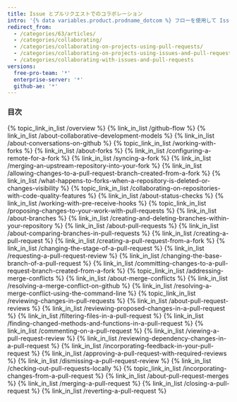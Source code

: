 ```yaml
---
title: Issue とプルリクエストでのコラボレーション
intro: '{% data variables.product.prodname_dotcom %} フローを使用して Issue の変更を追跡およびディスカッションし、プルリクエストの変更を提案してレビューします。'
redirect_from:
  - /categories/63/articles/
  - /categories/collaborating/
  - /categories/collaborating-on-projects-using-pull-requests/
  - /categories/collaborating-on-projects-using-issues-and-pull-requests/
  - /categories/collaborating-with-issues-and-pull-requests
versions:
  free-pro-team: '*'
  enterprise-server: '*'
  github-ae: '*'
---
```



### 目次

{% topic_link_in_list /overview %}
    {% link_in_list /github-flow %}
    {% link_in_list /about-collaborative-development-models %}
    {% link_in_list /about-conversations-on-github %}
{% topic_link_in_list /working-with-forks %}
    {% link_in_list /about-forks %}
    {% link_in_list /configuring-a-remote-for-a-fork %}
    {% link_in_list /syncing-a-fork %}
    {% link_in_list /merging-an-upstream-repository-into-your-fork %}
    {% link_in_list /allowing-changes-to-a-pull-request-branch-created-from-a-fork %}
    {% link_in_list /what-happens-to-forks-when-a-repository-is-deleted-or-changes-visibility %}
{% topic_link_in_list /collaborating-on-repositories-with-code-quality-features %}
    {% link_in_list /about-status-checks %}
    {% link_in_list /working-with-pre-receive-hooks %}
{% topic_link_in_list /proposing-changes-to-your-work-with-pull-requests %}
    {% link_in_list /about-branches %}
    {% link_in_list /creating-and-deleting-branches-within-your-repository %}
    {% link_in_list /about-pull-requests %}
    {% link_in_list /about-comparing-branches-in-pull-requests %}
    {% link_in_list /creating-a-pull-request %}
    {% link_in_list /creating-a-pull-request-from-a-fork %}
    {% link_in_list /changing-the-stage-of-a-pull-request %}
    {% link_in_list /requesting-a-pull-request-review %}
    {% link_in_list /changing-the-base-branch-of-a-pull-request %}
    {% link_in_list /committing-changes-to-a-pull-request-branch-created-from-a-fork %}
{% topic_link_in_list /addressing-merge-conflicts %}
    {% link_in_list /about-merge-conflicts %}
    {% link_in_list /resolving-a-merge-conflict-on-github %}
    {% link_in_list /resolving-a-merge-conflict-using-the-command-line %}
{% topic_link_in_list /reviewing-changes-in-pull-requests %}
    {% link_in_list /about-pull-request-reviews %}
    {% link_in_list /reviewing-proposed-changes-in-a-pull-request %}
    {% link_in_list /filtering-files-in-a-pull-request %}
    {% link_in_list /finding-changed-methods-and-functions-in-a-pull-request %}
    {% link_in_list /commenting-on-a-pull-request %}
    {% link_in_list /viewing-a-pull-request-review %}
    {% link_in_list /reviewing-dependency-changes-in-a-pull-request %}
    {% link_in_list /incorporating-feedback-in-your-pull-request %}
    {% link_in_list /approving-a-pull-request-with-required-reviews %}
    {% link_in_list /dismissing-a-pull-request-review %}
    {% link_in_list /checking-out-pull-requests-locally %}
{% topic_link_in_list /incorporating-changes-from-a-pull-request %}
    {% link_in_list /about-pull-request-merges %}
    {% link_in_list /merging-a-pull-request %}
    {% link_in_list /closing-a-pull-request %}
    {% link_in_list /reverting-a-pull-request %}
